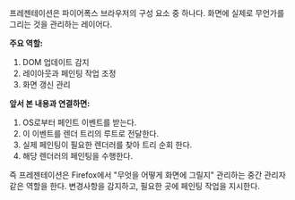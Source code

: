 프레젠테이션은 파이어폭스 브라우저의 구성 요소 중 하나다. 화면에 실제로 무언가를 그리는 것을 관리하는 레이어다.

**주요 역할:**
1. DOM 업데이트 감지
2. 레이아웃과 페인팅 작업 조정
3. 화면 갱신 관리

**앞서 본 내용과 연결하면:**
1. OS로부터 페인트 이벤트를 받는다.
2. 이 이벤트를 렌더 트리의 루트로 전달한다.
3. 실제 페인팅이 필요한 렌더러를 찾아 트리 순회 한다.
4. 해당 렌더러의 페인팅을 수행한다.

즉 프레젠테이션은 Firefox에서 "무엇을 어떻게 화면에 그릴지" 관리하는 중간 관리자 같은 역할을 한다. 변경사항을 감지하고, 필요한 곳에 페인팅 작업을 지시한다.